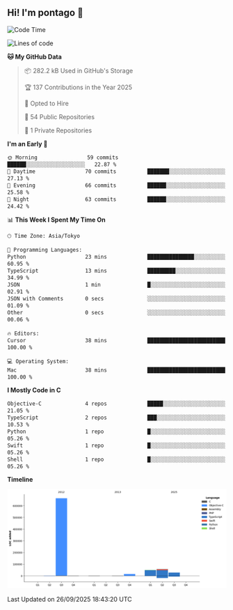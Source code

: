 ## Hi! I'm pontago 👋

<!--START_SECTION:waka-->
![Code Time](http://img.shields.io/badge/Code%20Time-682%20hrs%2042%20mins-blue)

![Lines of code](https://img.shields.io/badge/From%20Hello%20World%20I%27ve%20Written-816.5%20thousand%20lines%20of%20code-blue)

**🐱 My GitHub Data** 

> 📦 282.2 kB Used in GitHub's Storage 
 > 
> 🏆 137 Contributions in the Year 2025
 > 
> 💼 Opted to Hire
 > 
> 📜 54 Public Repositories 
 > 
> 🔑 1 Private Repositories 
 > 
**I'm an Early 🐤** 

```text
🌞 Morning                59 commits          ██████░░░░░░░░░░░░░░░░░░░   22.87 % 
🌆 Daytime                70 commits          ███████░░░░░░░░░░░░░░░░░░   27.13 % 
🌃 Evening                66 commits          ██████░░░░░░░░░░░░░░░░░░░   25.58 % 
🌙 Night                  63 commits          ██████░░░░░░░░░░░░░░░░░░░   24.42 % 
```


📊 **This Week I Spent My Time On** 

```text
🕑︎ Time Zone: Asia/Tokyo

💬 Programming Languages: 
Python                   23 mins             ███████████████░░░░░░░░░░   60.95 % 
TypeScript               13 mins             █████████░░░░░░░░░░░░░░░░   34.99 % 
JSON                     1 min               █░░░░░░░░░░░░░░░░░░░░░░░░   02.91 % 
JSON with Comments       0 secs              ░░░░░░░░░░░░░░░░░░░░░░░░░   01.09 % 
Other                    0 secs              ░░░░░░░░░░░░░░░░░░░░░░░░░   00.06 % 

🔥 Editors: 
Cursor                   38 mins             █████████████████████████   100.00 % 

💻 Operating System: 
Mac                      38 mins             █████████████████████████   100.00 % 
```

**I Mostly Code in C** 

```text
Objective-C              4 repos             █████░░░░░░░░░░░░░░░░░░░░   21.05 % 
TypeScript               2 repos             ███░░░░░░░░░░░░░░░░░░░░░░   10.53 % 
Python                   1 repo              █░░░░░░░░░░░░░░░░░░░░░░░░   05.26 % 
Swift                    1 repo              █░░░░░░░░░░░░░░░░░░░░░░░░   05.26 % 
Shell                    1 repo              █░░░░░░░░░░░░░░░░░░░░░░░░   05.26 % 
```



**Timeline**

![Lines of Code chart](https://raw.githubusercontent.com/pontago/pontago/main/assets/bar_graph.png)


 Last Updated on 26/09/2025 18:43:20 UTC
<!--END_SECTION:waka-->

